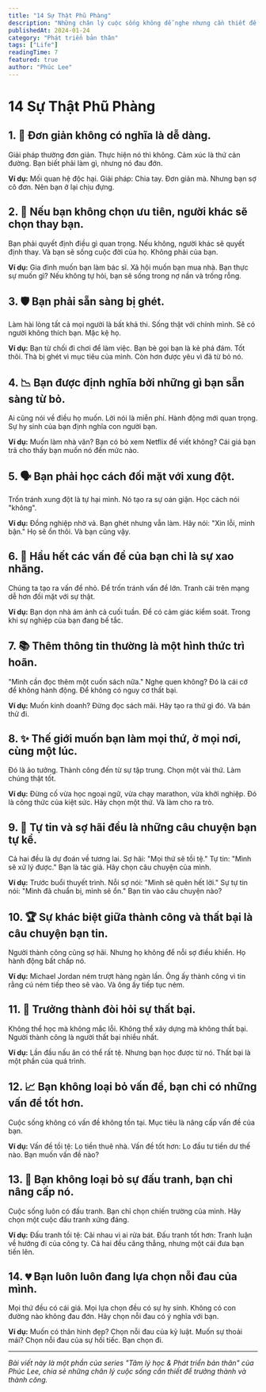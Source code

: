 ```yaml
---
title: "14 Sự Thật Phũ Phàng"
description: "Những chân lý cuộc sống không dễ nghe nhưng cần thiết để trưởng thành. Từ việc đối mặt với xung đột đến chấp nhận sự thất bại, đây là những bài học thực tế về cuộc sống."
publishedAt: 2024-01-24
category: "Phát triển bản thân"
tags: ["Life"]
readingTime: 7
featured: true
author: "Phúc Lee"
---
```


# 14 Sự Thật Phũ Phàng

## **1. 🧘 Đơn giản không có nghĩa là dễ dàng.**

Giải pháp thường đơn giản.
Thực hiện nó thì không.
Cảm xúc là thứ cản đường.
Bạn biết phải làm gì, nhưng nó đau đớn.

**Ví dụ:**
Mối quan hệ độc hại.
Giải pháp: Chia tay.
Đơn giản mà.
Nhưng bạn sợ cô đơn.
Nên bạn ở lại chịu đựng.

## **2. 🎯 Nếu bạn không chọn ưu tiên, người khác sẽ chọn thay bạn.**

Bạn phải quyết định điều gì quan trọng.
Nếu không, người khác sẽ quyết định thay.
Và bạn sẽ sống cuộc đời của họ.
Không phải của bạn.

**Ví dụ:**
Gia đình muốn bạn làm bác sĩ.
Xã hội muốn bạn mua nhà.
Bạn thực sự muốn gì?
Nếu không tự hỏi, bạn sẽ sống trong nợ nần và trống rỗng.

## **3. 🛡️ Bạn phải sẵn sàng bị ghét.**

Làm hài lòng tất cả mọi người là bất khả thi.
Sống thật với chính mình.
Sẽ có người không thích bạn.
Mặc kệ họ.

**Ví dụ:**
Bạn từ chối đi chơi để làm việc.
Bạn bè gọi bạn là kẻ phá đám.
Tốt thôi.
Thà bị ghét vì mục tiêu của mình.
Còn hơn được yêu vì đã từ bỏ nó.

## **4. 📉 Bạn được định nghĩa bởi những gì bạn sẵn sàng từ bỏ.**

Ai cũng nói về điều họ muốn.
Lời nói là miễn phí.
Hành động mới quan trọng.
Sự hy sinh của bạn định nghĩa con người bạn.

**Ví dụ:**
Muốn làm nhà văn?
Bạn có bỏ xem Netflix để viết không?
Cái giá bạn trả cho thấy bạn muốn nó đến mức nào.

## **5. 🗣️ Bạn phải học cách đối mặt với xung đột.**

Trốn tránh xung đột là tự hại mình.
Nó tạo ra sự oán giận.
Học cách nói "không".

**Ví dụ:**
Đồng nghiệp nhờ vả.
Bạn ghét nhưng vẫn làm.
Hãy nói: "Xin lỗi, mình bận."
Họ sẽ ổn thôi. Và bạn cũng vậy.

## **6. 📵 Hầu hết các vấn đề của bạn chỉ là sự xao nhãng.**

Chúng ta tạo ra vấn đề nhỏ.
Để trốn tránh vấn đề lớn.
Tranh cãi trên mạng dễ hơn đối mặt với sự thật.

**Ví dụ:**
Bạn dọn nhà ám ảnh cả cuối tuần.
Để có cảm giác kiểm soát.
Trong khi sự nghiệp của bạn đang bế tắc.

## **7. 📚 Thêm thông tin thường là một hình thức trì hoãn.**

"Mình cần đọc thêm một cuốn sách nữa."
Nghe quen không?
Đó là cái cớ để không hành động.
Để không có nguy cơ thất bại.

**Ví dụ:**
Muốn kinh doanh?
Đừng đọc sách mãi.
Hãy tạo ra thứ gì đó.
Và bán thử đi.

## **8. ✨ Thế giới muốn bạn làm mọi thứ, ở mọi nơi, cùng một lúc.**

Đó là ảo tưởng.
Thành công đến từ sự tập trung.
Chọn một vài thứ.
Làm chúng thật tốt.

**Ví dụ:**
Đừng cố vừa học ngoại ngữ, vừa chạy marathon, vừa khởi nghiệp.
Đó là công thức của kiệt sức.
Hãy chọn một thứ. Và làm cho ra trò.

## **9. 📖 Tự tin và sợ hãi đều là những câu chuyện bạn tự kể.**

Cả hai đều là dự đoán về tương lai.
Sợ hãi: "Mọi thứ sẽ tồi tệ."
Tự tin: "Mình sẽ xử lý được."
Bạn là tác giả. Hãy chọn câu chuyện của mình.

**Ví dụ:**
Trước buổi thuyết trình.
Nỗi sợ nói: "Mình sẽ quên hết lời."
Sự tự tin nói: "Mình đã chuẩn bị, mình sẽ ổn."
Bạn tin vào câu chuyện nào?

## **10. 🏆 Sự khác biệt giữa thành công và thất bại là câu chuyện bạn tin.**

Người thành công cũng sợ hãi.
Nhưng họ không để nỗi sợ điều khiển.
Họ hành động bất chấp nó.

**Ví dụ:**
Michael Jordan ném trượt hàng ngàn lần.
Ông ấy thành công vì tin rằng cú ném tiếp theo sẽ vào.
Và ông ấy tiếp tục ném.

## **11. 🌱 Trưởng thành đòi hỏi sự thất bại.**

Không thể học mà không mắc lỗi.
Không thể xây dựng mà không thất bại.
Người thành công là người thất bại nhiều nhất.

**Ví dụ:**
Lần đầu nấu ăn có thể rất tệ.
Nhưng bạn học được từ nó.
Thất bại là một phần của quá trình.

## **12. 📈 Bạn không loại bỏ vấn đề, bạn chỉ có những vấn đề tốt hơn.**

Cuộc sống không có vấn đề không tồn tại.
Mục tiêu là nâng cấp vấn đề của bạn.

**Ví dụ:**
Vấn đề tồi tệ: Lo tiền thuê nhà.
Vấn đề tốt hơn: Lo đầu tư tiền dư thế nào.
Bạn muốn vấn đề nào?

## **13. 💪 Bạn không loại bỏ sự đấu tranh, bạn chỉ nâng cấp nó.**

Cuộc sống luôn có đấu tranh.
Bạn chỉ chọn chiến trường của mình.
Hãy chọn một cuộc đấu tranh xứng đáng.

**Ví dụ:**
Đấu tranh tồi tệ: Cãi nhau vì ai rửa bát.
Đấu tranh tốt hơn: Tranh luận về hướng đi của công ty.
Cả hai đều căng thẳng, nhưng một cái đưa bạn tiến lên.

## **14. 💔 Bạn luôn luôn đang lựa chọn nỗi đau của mình.**

Mọi thứ đều có cái giá.
Mọi lựa chọn đều có sự hy sinh.
Không có con đường nào không đau đớn.
Hãy chọn nỗi đau có ý nghĩa với bạn.

**Ví dụ:**
Muốn có thân hình đẹp?
Chọn nỗi đau của kỷ luật.
Muốn sự thoải mái?
Chọn nỗi đau của sự hối tiếc.
Bạn chọn đi.

---

*Bài viết này là một phần của series "Tâm lý học & Phát triển bản thân" của Phúc Lee, chia sẻ những chân lý cuộc sống cần thiết để trưởng thành và thành công.*

